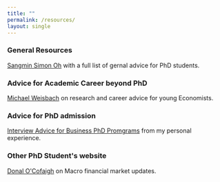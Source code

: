 ```yaml
---
title: ""
permalink: /resources/
layout: single
---
```

### General Resources 
[Sangmin Simon Oh](https://sangmino.github.io/resources/) with a full list of gernal advice for PhD students. 

### Advice for Academic Career beyond PhD
[Michael Weisbach](https://press.princeton.edu/books/hardcover/9780691216492/the-economists-craft?srsltid=AfmBOorxJNULRgpMBNlp3U_RTEJb-p5zH5lbDK8l6b_k_zIrGgsYtjwI) on research and career advice for young Economists. 

### Advice for PhD admission 
[Interview Advice for Business PhD Promgrams](https://www.notion.so/PhD-Interview-Tips-Navigating-the-Path-to-a-Business-School-Admission-e5ac1073b5874aaea25b037e31abbe7e) from my personal experience. 

### Other PhD Student's website 
[Donal O'Cofaigh](https://justhumourme.substack.com/) on Macro financial market updates. 